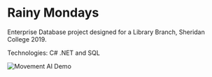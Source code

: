 # Rainy Mondays
 Enterprise Database project designed for a Library Branch,
 Sheridan College 2019.
 
 Technologies:
 C# .NET and SQL
 
 
 ![Movement AI Demo](https://i.imgur.com/i8X6chb.jpg)

